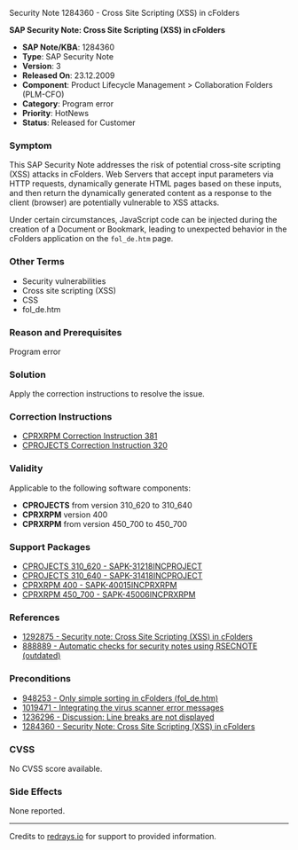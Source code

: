Security Note 1284360 - Cross Site Scripting (XSS) in cFolders

**SAP Security Note: Cross Site Scripting (XSS) in cFolders**

- **SAP Note/KBA**: 1284360
- **Type**: SAP Security Note
- **Version**: 3
- **Released On**: 23.12.2009
- **Component**: Product Lifecycle Management > Collaboration Folders (PLM-CFO)
- **Category**: Program error
- **Priority**: HotNews
- **Status**: Released for Customer

### Symptom
This SAP Security Note addresses the risk of potential cross-site scripting (XSS) attacks in cFolders. Web Servers that accept input parameters via HTTP requests, dynamically generate HTML pages based on these inputs, and then return the dynamically generated content as a response to the client (browser) are potentially vulnerable to XSS attacks.

Under certain circumstances, JavaScript code can be injected during the creation of a Document or Bookmark, leading to unexpected behavior in the cFolders application on the `fol_de.htm` page.

### Other Terms
- Security vulnerabilities
- Cross site scripting (XSS)
- CSS
- fol_de.htm

### Reason and Prerequisites
Program error

### Solution
Apply the correction instructions to resolve the issue.

### Correction Instructions
- [CPRXRPM Correction Instruction 381](https://me.sap.com/corrins/0001284360/381)
- [CPROJECTS Correction Instruction 320](https://me.sap.com/corrins/0001284360/320)

### Validity
Applicable to the following software components:

- **CPROJECTS** from version 310_620 to 310_640
- **CPRXRPM** version 400
- **CPRXRPM** from version 450_700 to 450_700

### Support Packages
- [CPROJECTS 310_620 - SAPK-31218INCPROJECT](https://me.sap.com/supportpackage/SAPK-31218INCPROJECT)
- [CPROJECTS 310_640 - SAPK-31418INCPROJECT](https://me.sap.com/supportpackage/SAPK-31418INCPROJECT)
- [CPRXRPM 400 - SAPK-40015INCPRXRPM](https://me.sap.com/supportpackage/SAPK-40015INCPRXRPM)
- [CPRXRPM 450_700 - SAPK-45006INCPRXRPM](https://me.sap.com/supportpackage/SAPK-45006INCPRXRPM)

### References
- [1292875 - Security note: Cross Site Scripting (XSS) in cFolders](https://me.sap.com/notes/1292875)
- [888889 - Automatic checks for security notes using RSECNOTE (outdated)](https://me.sap.com/notes/888889)

### Preconditions
- [948253 - Only simple sorting in cFolders (fol_de.htm)](https://me.sap.com/notes/948253)
- [1019471 - Integrating the virus scanner error messages](https://me.sap.com/notes/1019471)
- [1236296 - Discussion: Line breaks are not displayed](https://me.sap.com/notes/1236296)
- [1284360 - Security Note: Cross Site Scripting (XSS) in cFolders](https://me.sap.com/notes/1284360)

### CVSS
No CVSS score available.

### Side Effects
None reported.

---

Credits to [redrays.io](https://redrays.io) for support to provided information.